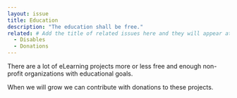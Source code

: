 ```yaml
---
layout: issue
title: Education
description: "The education shall be free."
related: # Add the title of related issues here and they will appear at the bottom of the page
  - Disables
  - Donations
---
```

There are a lot of eLearning projects more or less free and enough non-profit organizations with educational goals.

When we will grow we can contribute with donations to these projects.
